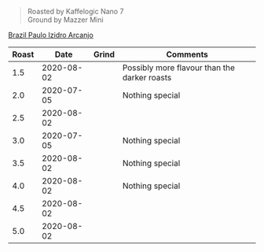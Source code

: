 > Roasted by Kaffelogic Nano 7<br>
> Ground by Mazzer Mini

[Brazil Paulo Izidro Arcanjo](https://www.greenbeanhouse.co.nz/product/2252472)

| Roast | Date       | Grind | Comments |
|-------|------------|-------|----------
| 1.5   | 2020-08-02 |  | Possibly more flavour than the darker roasts
| 2.0   | 2020-07-05 |  | Nothing special
| 2.5   | 2020-08-02 |  | 
| 3.0   | 2020-07-05 |  | Nothing special
| 3.5   | 2020-08-02 |  | Nothing special
| 4.0   | 2020-08-02 |  | Nothing special
| 4.5   | 2020-08-02 |  | 
| 5.0   | 2020-08-02 |  | 
